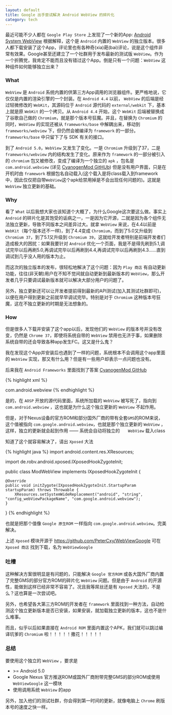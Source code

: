 ```yaml
---
layout: default
title: Google 出手尝试解决 Android WebView 的碎片化
category: tech
---
```


最近可能不少人都在 `Google Play Store` 上发现了一个新的App: [Android System WebView](https://play.google.com/store/apps/details?id=com.google.android.webview) 根据解释，这个是 `Android` 内置的 `WebView` 的独立版本。很多人都下载安装了这个App，评论里也有各种奇(xia)葩(bai)评论，说是这个组件非常有效果。Google甚至还建立了一个社群用于发布最新的测试版 `WebView`。作为一个折腾党，我肯定不能而且没有错过这个App。倒是只有一个问题：`WebView` 这种组件如何能够独立出来？

<!--more-->

### What

`WebView` 是 `Android` 系统内置的供第三方App调用的浏览器组件。更严格地说，它仅仅是内置的渲染引擎的一个封装。在 `Android 4.4` 以前， `WebView` 的后端是经过轻微修改的 `WebKit`，其源码位于 `Android` 源代码的 `external/webkit` 下，基本上就是原 `WebKit` 的一个拷贝。从 `Android 4.4` 开始，这个 `WebKit` 后端被替换成了谷歌自己做的 `Chromium`，就是那个版本号狂魔。并且，在替换为 `Chromium` 的同时，`WebView` 的实现还被从 `frameworks/base` 中解耦出来，移动到 `frameworks/webview` 下，但仍然会被编译为 `framework` 的一部分。`frameworks/base` 中只留下了与 SDK 有关的接口。

到了 `Android 5.0`，`WebView` 又发生了变化。一是 `Chromium` 升级到了37，二是 `frameworks/webview` 内的结构发生了变化。原来作为 `framework` 的一部分被引入的 `chromium` 包又被修改，变成了编译为一个独立的 `apk` ，包名是 `com.android.webview` (详见 [CyanogenMod GitHUb](https://github.com/CyanogenMod/android_frameworks_webview/blob/cm-12.0/chromium/AndroidManifest.xml)) 但是没有用户界面，只是在开机时由 `framework` 根据包名自动载入(这个载入是将class载入到framework中，因此仅仅把自带`WebView`这个apk给禁用掉是不会出现任何问题的)。这就是 `WebView` 独立更新的基础。

### Why

看了 `What` 以后我想大家也该知道个大概了，为什么Google这次要这么做。事实上 `Android` 的碎片化是其饱受的诟病之一，一是因为它开源，二就是因为各个组件无法独立更新，导致不同版本之间差异过大。就拿 `WebView` 来说，在4.4以前是 `WebKit`（每个版本还不一样)，到了4.4变成 `Chromium`，而到了5.0又升级到 `Chromium 37`，到了5.1又升级到 `Chromium 39`，这就给开发者特别是前端开发者们造成极大的困扰：如果我要针对 `Android` 优化一个页面，我是不是得先刷到5.1,调试完毕以后再刷5.0,再调试完毕以后再刷到4.4,再调试完毕以后再刷到4.3……直到调试到几乎没人用的版本为止。

而这次的独立版本的发布，很轻松地解决了这个问题：因为 `Play 商店` 有自动更新功能，往往(非天朝)用户在不知不觉间就自动更新到最新版本的 `WebView`，那么开发者几乎只要调试最新版本就可以解决大部分用户的问题了。

另外，独立更新还可以让开发者提前得到最新的API测试(加入其测试社群即可)，以便在用户得到更新之前就早早调试完毕。特别是对于 `Chromium` 这种版本号狂魔，这在不独立更新的时期是无法想象的。

### How

但是很多人下载并安装了这个app以后，发现他们的 `WebView` 的版本号并没有改变，仍然是 `Chrome 37`，即使将系统自带的 `WebView` 禁用也无济于事，如果删除系统自带的还会导致各种app发生FC。这又是什么鬼？

我在发现这个App并安装后也遇到了一样的问题，系统根本不会调用这个app里面的 `WebView` 实现，那又有什么用？但是有一些用户却表示一点问题也没有。

后来我在 `Android Frameworks` 里面找到了答案 [CyanogenMod GitHub](https://github.com/CyanogenMod/android_frameworks_base/blob/cm-12.0/core/res/res/values/config.xml)

{% highlight xml %}
<!-- Package name providing WebView implementation. -->
<string name="config_webViewPackageName" translatable="false">com.android.webview</string>
{% endhighlight %}

是的，在 `AOSP` 开放的源代码里面，系统所加载的 `WebView` 被写死了，指向到 `com.android.webview` ，这也就是为什么这个独立更新的 `WebView` 不起作用。

但是，对于Nexus设备的官方ROM和部分国外厂商的带有全套`GMS`的ROM来说，这个值被指向 `com.google.android.webview`，也就是那个独立更新的 `WebView` ，这样，独立的更新就会起到作用 —— 系统会自动将独立的 `	WebView` 载入class

知道了这个就容易解决了，请出 `Xposed` 大法

{% highlight java %}
import android.content.res.XResources;

import de.robv.android.xposed.IXposedHookZygoteInit;

public class ModWebView implements IXposedHookZygoteInit
{

	@Override
	public void initZygote(IXposedHookZygoteInit.StartupParam startupParam) throws Throwable {
		XResources.setSystemWideReplacement("android", "string", "config_webViewPackageName", "com.google.android.webview");
	}

}
{% endhighlight %}

也就是把那个值像 `Google 原生ROM` 一样指向 `com.google.android.webview`。完美解决。

上述 `Xposed` 模块开源于 <https://github.com/PeterCxy/WebViewGoogle> 可在 `Xposed 商店` 找到下载，名为 `WebViewGoogle`

### 吐槽

这种解决方案很明显是有问题的，只能解决 `Google 官方ROM` 或各大国外厂商内置了完整GMS的部分官方ROM的碎片化 `WebView` 问题。但是由于 `Android` 的开源性，能做到这样已经非常不容易了。况且我等屌丝还是有 `Xposed` 大法的，不是么？这也算是一次尝试吧。

另外，也希望各大第三方ROM的开发者在 `framework` 里面找到一种方法，自动检测这个独立更新版本是否已安装，如果安装，就加载独立更新的版本，这也不是什么难事。

而且，似乎以后如果直接在 `Android ROM` 里面内置这个APK，我们就可以跳过编译坑爹的 `Chromium` 啦！！！！！撒花！！！！！

### 总结

要使用这个独立的 `WebView` ，要求是

* \>= Android 5.0
* Google Nexus 官方推送ROM或国外厂商附带完整GMS的部分ROM或使用 `WebViewGoogle` 这一模块
* 使用调用系统 `WebView` 的app

另外，加入他们的测试社群，你会得到第一时间的更新，就像电脑上 `Chrome` 刷版本号的速度之快一样。
